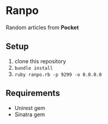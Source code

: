 # Ranpo

Random articles from **Pocket**  

## Setup
1. clone this repository
2. `bundle install`
3. `ruby ranpo.rb -p 9299 -o 0.0.0.0`

## Requirements
* Unirest gem
* Sinatra gem
